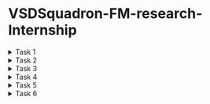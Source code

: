 # VSDSquadron-FM-research-Internship

<details>
<summary>Task 1 </summary>
# VSDFPGA Task 1 - VSDSquadron FPGA Mini: Verilog and PCF Task 

# 1. Understanding the Verilog Code

## Verilog Code and its functions:
The Verilog code it  has a blinking blue led. It’s main features are:  
**Clock Division:** A clock divider is implemented to reduce the input clock frequency to a lower frequency suitable for driving the LED.  
**Blinking Mechanism:** the clock makes an input signal  

### Key Signals:
**Clock (clk):** The clock signal oF the FPGA.  
**Reset (reset):** resets the clock divider for it to stop blinking  
**LED Output (led_blue):** Output Signal of the blue led  

# 2. PCF FILE:
The PCF file (VSDSquadronFM.pcf) means the pins and the mapping of the Verilog design. mappings are:  
**clk:** Connected to clock input pin.  
**reset:** Connected to a GPIO pin.  
**led_blue:** Connected to the pin where it makes the blue LED glow.  

### Sample PCF File Content:
set_io clk 21       (this is the clock input pin)  
set_io reset 35     (this is the reset input pin)  
set_io led_blue 25  (this is the blue LED output pin)  

### Observations:
Pin numbers correspond to specific physical locations on the FPGA Mini board.  
Proper mapping ensures the FPGA design interacts correctly with external components.  

# 3. Integration Steps and Observations While Working with the FPGA Mini Board
## Integration Steps
### 1.	Setup:
Install Yosys to upload the code into the Verilog  
Used nextpnr-ice40 for place-and-route.  
Timing analysis for ice-time.  
Converts bitstream through icepack and programme it using the FPGA with the iceprog.  

### 2.	Verilog Code Compilation and Build:
Ran the build target in the Makefile to synthesize the Verilog code and generate the necessary files (JSON, ASC, BIN).  

### 3.	Programming the FPGA:
Uploaded the binary bitstream file (top.bin) to the FPGA Mini board using iceprog.  

### 4.	Testing the Design:
Verified that the blue LED blinked at the expected frequency  

# Outcome
The clock divider's parameters required fine-tuning to achieve the desired LED blinking rate.  
Correctly matching the PCF file to the FPGA board layout was critical to ensuring proper functionality.  
The reset signal was tested successfully, halting and resuming the blinking as expected.  


## Step 1: Open Xubuntu:
![1](https://github.com/user-attachments/assets/27cf8fc3-be4d-479c-ad1a-8dfe8508bb10)

## Step 2: Open terminal and open VSDSquadron_FM: 
![2](https://github.com/user-attachments/assets/c21363c5-f374-47f9-b071-6d8949accb05)

## Step 3: Then open blink led in VSDSQUADRON_FM: 
![3](https://github.com/user-attachments/assets/fae4b7e4-3d5b-4c29-a122-1633afe1186c)

## Step 4: Now we need to let the power reach the board: 
![4](https://github.com/user-attachments/assets/5e59f8b8-2f8b-4262-9cb7-833274dba7f4)

## Step 5: Then use the command lsusb to check if the code can reach the board: 
![5](https://github.com/user-attachments/assets/e1a36a33-1410-4cec-80c3-23d5f631c776)

## Step 6: Then clean all the extra builds using make clean: 
![6](https://github.com/user-attachments/assets/68059760-7f32-4a5c-848a-c4a2457c4d55)

## Step 7: Then use the command make build: 
![7](https://github.com/user-attachments/assets/81624409-6cbc-4088-b8ef-855a1beb3348)

## Step 8: Finally use the command sudo make flash then enter sudo password: 
![8](https://github.com/user-attachments/assets/52f68700-b628-49fb-bc87-02247eb28aad)


# 4. Challenges Faced and Solutions Implemented
## Challenges
### 1.	USB option:
The USB option to select.  
**Solution:** Checking in device Manager of windows.  
### 2.	Wrong version:
Testing with the old version.  
**Solution:** creating a new version.  
### 3.	Serial Communication:
Difficulty in establishing UART communication for debugging.  
**Solution:** Configured picocom with the correct baud rate and port settings specified in the Makefile.  

## Working Verilog Code:
Working of the LED blinking along with clock division and reset.  
2.	Pin limitation File (VSDSquadronFM.pcf):  
Provides us with the exact pin mappings for the FPGA Mini board.  
3.	Makefile:  
Automates the ‘make clean’ and ‘make build’
  
  

https://github.com/user-attachments/assets/d148716a-8fc4-4241-81a6-2c84a56b3611


  
  
  
 
  
  
</details>


<details>

<summary>Task 2 </summary>

# Task List for Understanding and Implementing the Verilog Code on the VSDSquadron FPGA Mini Board

**Objective:** To understand and document the provided Verilog code, create the necessary PCF file, and integrate the design with the VSDSquadron FPGA Mini board.

## Introduction
The Universal Asynchronous Receiver-Transmitter (UART) loopback mechanism is an essential testing feature, enabling developers to verify data transmission and reception functionality within an FPGA-based system. This project involves designing, implementing, and testing a UART loopback system using Verilog, synthesizing it onto the VSDSquadron FPGA Mini, and verifying its functionality.  

## Code
**Repository Access:**
The uart_loopback project was downloaded from the VSDSquadron_FM repository.  
The Verilog files were cloned locally for analysis.  
### Key Modules:
**o	UART Transmitter (TX) and Receiver (RX):**  
The uart_trx.v file contains the implementation of both the UART transmitter and receiver functionalities. This module manages the data transmission and reception processes.  
**o	Top-Level Module:**
The top.v file serves as the top-level module, integrating the UART transceiver and establishing the loopback connection.  

•	Create a folder called uart_loopback then fill it with the makefile pcf file top.v and the uart_trx file:  
![image](https://github.com/user-attachments/assets/754e52b5-ca57-43a1-88b5-999cea567003)


## Block Diagram and Circuit Diagram
 
![image](https://github.com/user-attachments/assets/d6ddcf70-c489-488b-b58d-18fc90c117f1)


![image](https://github.com/user-attachments/assets/da454bb3-a3ed-44ee-bd5a-467f21a7f153)

 

## Hardware Implementation
### Hardware Setup:  
o	The VSDSquadron FPGA Mini was securely connected to a PC via a USB-UART converter.  

### Code Synthesis and Upload:  
o	The Verilog code was synthesized and  was uploaded to the FPGA

### Process:
•	Open terminal then enter the following code  
 ![image](https://github.com/user-attachments/assets/09a6e302-a5e5-487d-92bc-531789cbb17f)  

•	Then type lsusb then make build  
 ![image](https://github.com/user-attachments/assets/418f519e-e90e-47bf-86a9-f8e4520fcaef)  

•	Then type sudo make flash  
 ![image](https://github.com/user-attachments/assets/eb808561-da58-4a47-bf07-d182ba6437c9)  


## Testing and Verification
### Serial Terminal Configuration:  
Open docklight on windows then go to tools then project settings then type the required COM then fill in the baud rate:  
 ![image](https://github.com/user-attachments/assets/f71777b1-2c58-4c94-9659-e51f9e9061fe)  

Double click the box under name then fill in the following info:  
 ![image](https://github.com/user-attachments/assets/4dde2ff9-684a-4824-a942-87d13334b264)  


## Testing Process:  
o	Data was transmitted from the PC to the FPGA.  
o	Successful loopback was confirmed when the same data was received back on the serial terminal.  

Then click on apply and okay then click on the arrow next to the box:  
 ![image](https://github.com/user-attachments/assets/9e04e4e9-4244-48e6-afc4-120ebcfee559)  



https://github.com/user-attachments/assets/dca18de7-b7e4-4452-abef-6580c3c861f4



## Results
The UART loopback mechanism was successfully implemented and tested. The system consistently returned transmitted data without errors, validating the functionality of the TX and RX modules.  

## Conclusion  
This project demonstrated the successful implementation of a UART loopback system, achieving its objective of verifying UART functionality through hardware testing and documentation. The outcomes provide a reliable framework for further UART-based developments on the VSDSquadron FPGA Mini.  


</details>




<details>

<summary>Task 3 </summary>

# Task 3: Develop a UART transmitter module capable of sending serial data from the FPGA to an external device.

## Introduction:   
The Universal Asynchronous Receiver-Transmitter (UART) transmitter module is essential for serial communication, allowing FPGA-based systems to send data to external devices. This project involves designing, implementing, and testing a UART transmitter using Verilog, synthesizing it onto the VSDSquadron FPGA Mini, and verifying its functionality.  

## Study the Existing Code
### Repository Access:
o	The uart_tx project was accessed from the VSDSquadron_FM repository.

### Code Analysis:
o	Key modules, including the TX (transmitter), were identified.
o	The baud rate generator and clock divider were analyzed.
o	The sequential process of loading and shifting data was studied.

## Design Documentation
### Block Diagram:
o	A high-level block diagram was created to illustrate the UART transmission process, highlighting:  
	Data input.  
	Baud rate generator.  
	TX shift register.  
	Transmission to the external device.  
![image](https://github.com/user-attachments/assets/8248c442-5f2d-49f4-9934-8d0e106d3644)

### Circuit Diagram:
o	A detailed circuit diagram was developed, showing:  
	Connections between the FPGA TX pin and the receiving device.  
	Peripheral connections such as power and ground.  
![image](https://github.com/user-attachments/assets/192434e7-214e-4e52-854f-e02c9301b3d9)

## Hardware Implementation
### Hardware Setup:
o	The VSDSquadron FPGA Mini was connected to a PC via a USB-UART converter.
o	Connections were verified against the circuit diagram.
### Code Synthesis and Upload:
o	The following steps were followed:
1.	Open the uart_transmission file in the terminal.
2.	Connect the board and verify it through lsusb.
3.	Run the commands make build and sudo make flash to build and upload the Verilog code to the FPGA.

## Testing and Verification
### Serial Terminal Configuration:
o	You can download PuTTY from the URL- https://www.chiark.greenend.org.uk/~sgtatham/putty/latest.html 
o	A serial terminal (e.g., PuTTY) was configured with:
	Baud rate matching the Verilog UART setup.
	Correct data bits, stop bits, and parity settings.
o	The correct port was selected for communication.
### Testing Process:
o	Data was transmitted from the FPGA.
o	Successful transmission was confirmed by observing the expected output in the serial terminal.

First create a file known as uart_transmission:  
 ![image](https://github.com/user-attachments/assets/41fb3ed5-9ce5-4985-8014-bb47e6a9082e)  

Open the file in terminal:  
![image](https://github.com/user-attachments/assets/c3b2716a-fdc8-44eb-921f-631a773e85eb)  

 
Then connect the board and verify it through lsusb:  
 ![image](https://github.com/user-attachments/assets/e6b315dc-e2d7-4905-9b42-009d5cc6a753)  

Then use the commands make build and sudo make flash   
![image](https://github.com/user-attachments/assets/57f2857a-f5d5-464e-bfdf-f0fb7259b557)  

 
Then download putty in windows and follow the following instructions(you can change the port to your recuired port):  
![image](https://github.com/user-attachments/assets/d0de6e1d-45ba-4562-a9cf-d4fe92459893)  

 
If you have followed all these instructions correctly then you will see this:  
![image](https://github.com/user-attachments/assets/dc568e9a-e153-4668-9047-d51fd9619919)  



https://github.com/user-attachments/assets/35549a42-8596-4ec6-8d02-84e0988d58af



## Results
The UART transmitter module was successfully implemented and tested. The system consistently transmitted data without errors, verifying the proper functionality of the TX module.



</details>




<details>

<summary>Task 4 </summary>

# Task 4: Implement a UART transmitter that sends data based on sensor inputs, enabling the FPGA to communicate real-time sensor data to an external device.  


## Study of Existing Code
The uart_tx_sense module from the VSDSquadron_FM repository is reviewed to understand:  
•	Sensor data acquisition mechanisms  
•	UART transmission implementation  
•	Baud rate and data format configuration  
•	Handling of buffer storage and flow control  

## Design Documentation
### Block Diagram:
A block diagram is created to illustrate the data flow from the sensor to the FPGA and through the UART transmitter to the receiving device.  
 ![image](https://github.com/user-attachments/assets/bfa015e3-7b51-4371-9e20-93550abc1645)


### Circuit Diagram:
A detailed circuit schematic is developed  
 ![image](https://github.com/user-attachments/assets/27c5f542-f6aa-41c0-ab1f-14d8f053ecfc)


## Implementation
### Hardware Setup:
•	Connecting the sensor to the FPGA board
•	Ensuring power supply and signal integrity
### Verilog Code Implementation:
•	Data acquisition from the sensor
•	UART communication module with proper baud rate and frame settings
•	Buffer/FIFO implementation for stable data transmission
### Synthesis & Deployment:
•	Synthesis using FPGA toolchain (Vivado/Quartus/etc.)
•	Loading the bitstream onto the FPGA
•	Initial debugging using onboard LEDs or logic analyzers

### Create a new file in uart_transmission:  
![image](https://github.com/user-attachments/assets/9f818a6a-4922-46d6-b49c-4c6f43e1f70f)  

 
### Open this file in terminal:
![image](https://github.com/user-attachments/assets/3c11c89b-1f90-4e4c-8841-b58a03bd8fc6)  

 
### Use lsusb to verify that the board is connected and also use make build:  
![image](https://github.com/user-attachments/assets/76dcdac6-62f1-4ed8-b09f-4d67394be424)  

 
### Use the command sudo make flash:  
![image](https://github.com/user-attachments/assets/a065be11-2330-4681-9ce7-851d5372caec)  

 
### Open PuTTy in windows and follow the commands as given below:  
![image](https://github.com/user-attachments/assets/d624463f-5f27-4b5d-aabf-323a531bb72d)  

 
### Click open you will see as follows:
 ![image](https://github.com/user-attachments/assets/16cfae46-1c89-49d1-b884-8a302337db8f)



## Testing & Verification
### Sensor Data Validation:
•	Comparing raw sensor readings with UART-transmitted values
### Serial Terminal Monitoring:
•	Using PuTTY to capture transmitted data
### Edge Case Testing:
•	Handling sensor disconnections or incorrect data
•	Evaluating system response to noise and erroneous inputs



https://github.com/user-attachments/assets/46057fa7-9f81-4891-ae68-9de43c1ae93d


## Result: 
Here is the completed document outlining the implementation of the UART transmitter for sensor data communication.



</details>


<details>
<summary>Task 5 </summary>

# Project Themes:

**Real-Time Sensor Data Acquisition and Transmission System:** This theme focuses on developing systems that interface with various sensors to collect data, process it using the FPGA, and transmit the information to external devices through communication protocols like UART.​  


## Introduction
This project uses an FPGA to read sensor data and send it to another device like a PC using UART (Universal Asynchronous Receiver-Transmitter). It helps in sending real-time sensor data for display or analysis.
Research  
•	Code to read data from a sensor  
•	UART code to send data out  
•	How to set communication settings like speed and format  


### Research done the below websites:
[UART Serial Port Module Implementation] (https://nandland.com/uart-serial-port-module/)   
[Transmitter and receiver implementations] (https://www.instructables.com/UART-Communication-on-Basys-3-FPGA-Dev-Board-Power/)  
[Implementation of a UART controller, including aspects like baud rate support] (https://chipmunklogic.com/ip-cores/design-of-uart-controller/)  
[FPGA-Based Multi-Channel Real-Time Data Acquisition System] (https://www.mdpi.com/2079-9292/13/15/2950)
[UART Communication Link Implementation] (https://chandulanethmal.github.io/electronics/embedded/fpga/programming/UART-Communication-Link/)
[FPGA-Based Data Logger with LCD, ADC, UART & I2C] (https://www.youtube.com/watch?v=2Yd0p61pkWk)
[UART Protocol Implementation in Verilog] (https://github.com/ben-marshall/uart)
[Designing an RS232 UART Controller Using FPGA] (https://www.electronicsforu.com/electronics-projects/software-projects-ideas/designing-fpgas-rs232-uart-controller-part-3-5)


## Requirements  

### Hardware:  
•	FPGA board  
•	A sensor ( ultrasonic)  
•	USB-to-Serial converter   
•	PC or microcontroller  
•	Buzzer  
•	Led light  

### Software:    
•	Verilog  
•	Docklight  

 ## Block Diagram
 ![image](https://github.com/user-attachments/assets/c50ef49b-f918-40f9-9bff-b749ba8c58a6)


## Project Plan
**Research and Planning:** Study UART, sensor communication, and review existing Verilog implementations.  
**Component Collection and Diagram Design:** Collect all necessary hardware and software tools; create block and circuit diagrams.  
**Verilog Coding and Simulation:** Write code to acquire sensor data and implement UART transmission; simulate the design.  
**Hardware Setup and Testing:** Connect hardware as per the diagram; begin live testing, ensure reliable UART transmission.  
**Report and Demo Video:** Documenting the process and results; record a video demo showing real-time data output.  


</details>

<details>
<summary>Task 6 </summary>

# Implement the Project and Document the Process  



https://github.com/user-attachments/assets/e9a09c13-4941-4ecc-b7dd-25646a2f8134



</details>

